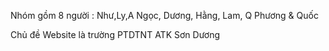 Nhóm gồm 8 người :
  Như,Ly,A Ngọc, Dương, Hằng, Lam, Q Phương & Quốc
  
Chủ đề Website là trường PTDTNT ATK Sơn Dương
